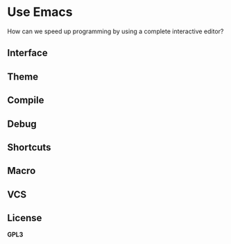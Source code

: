 Use Emacs 
==========

How can we speed up programming by using a complete interactive editor?

Interface
----------

Theme
----------

Compile
----------

Debug
----------

Shortcuts
----------

Macro
----------

VCS
----------

License
----------

**GPL3**
